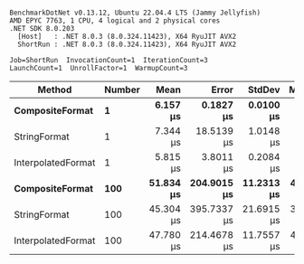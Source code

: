 ```

BenchmarkDotNet v0.13.12, Ubuntu 22.04.4 LTS (Jammy Jellyfish)
AMD EPYC 7763, 1 CPU, 4 logical and 2 physical cores
.NET SDK 8.0.203
  [Host]   : .NET 8.0.3 (8.0.324.11423), X64 RyuJIT AVX2
  ShortRun : .NET 8.0.3 (8.0.324.11423), X64 RyuJIT AVX2

Job=ShortRun  InvocationCount=1  IterationCount=3  
LaunchCount=1  UnrollFactor=1  WarmupCount=3  

```
| Method             | Number | Mean      | Error       | StdDev     | Median    | Min       | Max       | Allocated |
|------------------- |------- |----------:|------------:|-----------:|----------:|----------:|----------:|----------:|
| **CompositeFormat**    | **1**      |  **6.157 μs** |   **0.1827 μs** |  **0.0100 μs** |  **6.157 μs** |  **6.146 μs** |  **6.167 μs** |     **872 B** |
| StringFormat       | 1      |  7.344 μs |  18.5139 μs |  1.0148 μs |  7.194 μs |  6.412 μs |  8.425 μs |     896 B |
| InterpolatedFormat | 1      |  5.815 μs |   3.8011 μs |  0.2084 μs |  5.926 μs |  5.575 μs |  5.945 μs |     872 B |
| **CompositeFormat**    | **100**    | **51.834 μs** | **204.9015 μs** | **11.2313 μs** | **46.949 μs** | **43.873 μs** | **64.681 μs** |   **14336 B** |
| StringFormat       | 100    | 45.304 μs | 395.7337 μs | 21.6915 μs | 32.921 μs | 32.641 μs | 70.351 μs |   16736 B |
| InterpolatedFormat | 100    | 47.780 μs | 214.4678 μs | 11.7557 μs | 41.899 μs | 40.126 μs | 61.316 μs |   14336 B |
